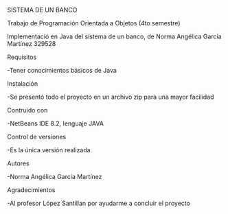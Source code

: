    SISTEMA DE UN BANCO


Trabajo de Programación Orientada a Objetos (4to semestre)

 Implementació en Java del sistema de un banco, de Norma Angélica García Martínez 329528

Requisitos

 -Tener conocimientos básicos de Java

Instalación

 -Se presentó todo el proyecto en un archivo zip para una mayor facilidad

Contruido con

 -NetBeans IDE 8.2, lenguaje JAVA

Control de versiones

 -Es la única versión realizada

Autores

 -Norma Angélica García Martínez 

Agradecimientos

 -Al profesor López Santillan por ayudarme a concluir el proyecto


